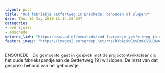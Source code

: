 ```yaml
---
layout: post
title: "Oud fabriekje Getfertweg in Enschede: behouden of slopen?"
date: Thu, 16 May 2019 12:14:39 GMT
categories: 
- overijssel 
- enschede 
externe_link: "https://www.ad.nl/enschede/oud-fabriekje-getfertweg-in-enschede-behouden-of-slopen~a76d9eba/"
feature_image: "https://images2.persgroep.net/rcs/hYbai9wEevEmmYGjLQAyet-mtvo/diocontent/146793603/_fitwidth/400/?appId=21791a8992982cd8da851550a453bd7f&quality=0.7"
---
```


ENSCHEDE - De gemeente gaat in gesprek met de projectontwikkelaar die het oude fabriekspandje aan de Getfertweg 191 wil slopen. De inzet van dat gesprek: behoud van het gebouwtje.
